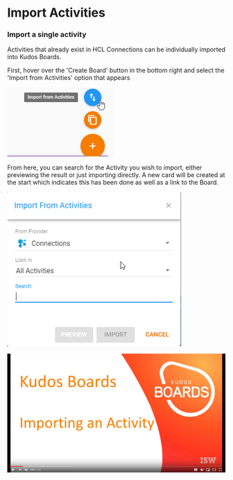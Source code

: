 # Import Activities

### Import a single activity

Activities that already exist in HCL Connections can be individually imported into Kudos Boards.

First, hover over the 'Create Board' button in the bottom right and select the 'Import from Activities' option that appears

![](/assets/boards/Import_activity.png)

From here, you can search for the Activity you wish to import, either previewing the result or just importing directly. A new card will be created at the start which indicates this has been done as well as a link to the Board.

![](/assets/boards/Import_activity_popup.png)

[![Tutorial Video](/assets/boards/ImportActivityVideo.png)](https://www.youtube.com/watch?v=LFoInX45ISg&feature=youtu.be)
